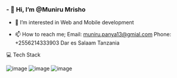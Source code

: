 ### - 👋 Hi, I’m @Muniru Mrisho
- 👀 I’m interested in Web and Mobile development

- 📫 How to reach me;
     Email: muniru.panya13@gmial.com
     Phone: +2556214333903
     Dar es Salaam Tanzania

💻 Tech Stack

![image](https://github.com/Panny777/Panny777/assets/59440304/e238f0b7-270f-484d-bb39-2a5fdf65284d)
![image](https://github.com/Panny777/Panny777/assets/59440304/453bf2c8-9505-4936-b56c-5e9db84e6af2)
![image](https://github.com/Panny777/Panny777/assets/59440304/049801e9-147f-48cb-be01-5f758dfe01a2)

